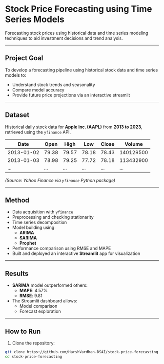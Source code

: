#  Stock Price Forecasting using Time Series Models

Forecasting stock prices using historical data and time series modeling techniques to aid investment decisions and trend analysis.

---

## **Project Goal**

To develop a forecasting pipeline using historical stock data and time series models to:
- Understand stock trends and seasonality
- Compare model accuracy
- Provide future price projections via an interactive streamlit

---

## **Dataset**

Historical daily stock data for **Apple Inc. (AAPL)** from **2013 to 2023**, retrieved using the `yfinance` API.

| Date       | Open   | High   | Low    | Close  | Volume    |
|------------|--------|--------|--------|--------|-----------|
| 2013-01-02 | 79.38  | 79.57  | 78.18  | 78.43  | 140129500 |
| 2013-01-03 | 78.98  | 79.25  | 77.72  | 78.18  | 113432900 |
| ...        | ...    | ...    | ...    | ...    | ...       |

*(Source: Yahoo Finance via `yfinance` Python package)*

---

## **Method**

- Data acquisition with `yfinance`
- Preprocessing and checking stationarity
- Time series decomposition
- Model building using:
  - **ARIMA**
  - **SARIMA**
  - **Prophet**
- Performance comparison using RMSE and MAPE
- Built and deployed an interactive **Streamlit** app for visualization

---

## **Results**

- **SARIMA** model outperformed others:
  - **MAPE**: 4.57%
  - **RMSE**: 9.81
- The Streamlit dashboard allows:
  - Model comparison
  - Forecast exploration

---

## **How to Run**

1. Clone the repository:
```bash
git clone https://github.com/HarshVardhan-DSAI/stock-price-forecasting.git
cd stock-price-forecasting
